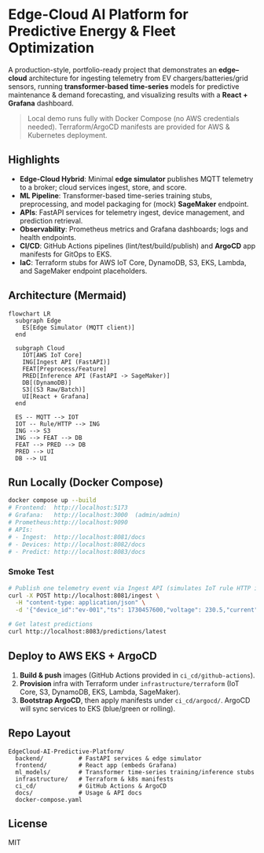 # Edge-Cloud AI Platform for Predictive Energy & Fleet Optimization

A production-style, portfolio-ready project that demonstrates an **edge–cloud** architecture for ingesting telemetry from EV chargers/batteries/grid sensors, running **transformer-based time-series** models for predictive maintenance & demand forecasting, and visualizing results with a **React + Grafana** dashboard.

> Local demo runs fully with Docker Compose (no AWS credentials needed). Terraform/ArgoCD manifests are provided for AWS & Kubernetes deployment.

## Highlights
- **Edge-Cloud Hybrid**: Minimal **edge simulator** publishes MQTT telemetry to a broker; cloud services ingest, store, and score.
- **ML Pipeline**: Transformer-based time-series training stubs, preprocessing, and model packaging for (mock) **SageMaker** endpoint.
- **APIs**: FastAPI services for telemetry ingest, device management, and prediction retrieval.
- **Observability**: Prometheus metrics and Grafana dashboards; logs and health endpoints.
- **CI/CD**: GitHub Actions pipelines (lint/test/build/publish) and **ArgoCD** app manifests for GitOps to EKS.
- **IaC**: Terraform stubs for AWS IoT Core, DynamoDB, S3, EKS, Lambda, and SageMaker endpoint placeholders.

## Architecture (Mermaid)
```mermaid
flowchart LR
  subgraph Edge
    ES[Edge Simulator (MQTT client)]
  end

  subgraph Cloud
    IOT[AWS IoT Core]
    ING[Ingest API (FastAPI)]
    FEAT[Preprocess/Feature]
    PRED[Inference API (FastAPI -> SageMaker)]
    DB[(DynamoDB)]
    S3[(S3 Raw/Batch)]
    UI[React + Grafana]
  end

  ES -- MQTT --> IOT
  IOT -- Rule/HTTP --> ING
  ING --> S3
  ING --> FEAT --> DB
  FEAT --> PRED --> DB
  PRED --> UI
  DB --> UI
```

## Run Locally (Docker Compose)
```bash
docker compose up --build
# Frontend:  http://localhost:5173
# Grafana:   http://localhost:3000  (admin/admin)
# Prometheus:http://localhost:9090
# APIs:
# - Ingest:  http://localhost:8081/docs
# - Devices: http://localhost:8082/docs
# - Predict: http://localhost:8083/docs
```

### Smoke Test
```bash
# Publish one telemetry event via Ingest API (simulates IoT rule HTTP integration)
curl -X POST http://localhost:8081/ingest \
  -H "content-type: application/json" \
  -d '{"device_id":"ev-001","ts": 1730457600,"voltage": 230.5,"current": 13.2,"temp":32.4,"status":"charging"}'

# Get latest predictions
curl http://localhost:8083/predictions/latest
```

## Deploy to AWS EKS + ArgoCD
1. **Build & push** images (GitHub Actions provided in `ci_cd/github-actions`).
2. **Provision** infra with Terraform under `infrastructure/terraform` (IoT Core, S3, DynamoDB, EKS, Lambda, SageMaker).
3. **Bootstrap ArgoCD**, then apply manifests under `ci_cd/argocd/`. ArgoCD will sync services to EKS (blue/green or rolling).

## Repo Layout
```
EdgeCloud-AI-Predictive-Platform/
  backend/          # FastAPI services & edge simulator
  frontend/         # React app (embeds Grafana)
  ml_models/        # Transformer time-series training/inference stubs
  infrastructure/   # Terraform & k8s manifests
  ci_cd/            # GitHub Actions & ArgoCD
  docs/             # Usage & API docs
  docker-compose.yaml
```

## License
MIT
